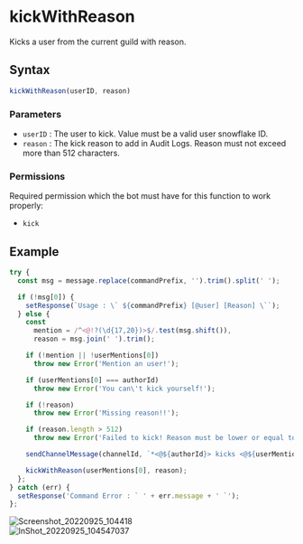 # kickWithReason
Kicks a user from the current guild with reason.

## Syntax
```js
kickWithReason(userID, reason)
```

### Parameters
- `userID` : The user to kick. Value must be a valid user snowflake ID.
- `reason` : The kick reason to add in Audit Logs. Reason must not exceed more than 512 characters.

### Permissions
Required permission which the bot must have for this function to work properly:
- `kick`

## Example
```js
try {
  const msg = message.replace(commandPrefix, '').trim().split(' ');

  if (!msg[0]) {
    setResponse(`Usage : \` ${commandPrefix} [@user] [Reason] \``);
  } else {
    const
      mention = /^<@!?(\d{17,20})>$/.test(msg.shift()),
      reason = msg.join(' ').trim();

    if (!mention || !userMentions[0])
      throw new Error('Mention an user!');

    if (userMentions[0] === authorId)
      throw new Error('You can\'t kick yourself!');

    if (!reason)
      throw new Error('Missing reason!!');

    if (reason.length > 512)
      throw new Error('Failed to kick! Reason must be lower or equal to 512 characters');

    sendChannelMessage(channelId, `*<@${authorId}> kicks <@${userMentions[0]}> with reason \` ${reason} \`!!*`);

    kickWithReason(userMentions[0], reason);
  };
} catch (err) {
  setResponse('Command Error : ` ' + err.message + ' `');
};
```

![Screenshot_20220925_104418](https://user-images.githubusercontent.com/95774950/192129452-b8569a09-a8da-4d6a-b877-fcc5e7ff5150.png)\
![InShot_20220925_104547037](https://user-images.githubusercontent.com/95774950/192129456-d5c1092f-dd4d-4bd5-a450-5534acc097d3.jpg)
